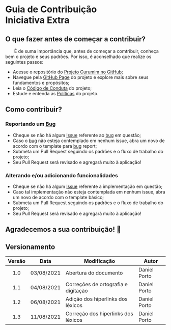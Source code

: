 # Guia de Contribuição <br> <span class="rotulo-extra">Iniciativa Extra</span>

## O que fazer antes de começar a contribuir?
&emsp;&emsp;É de suma importância que, antes de começar a comtribuir, conheça bem o projeto e seus padrões. Por isso, é aconselhado que realize os seguintes passos:

- Acesse o repositório do [Projeto Curumim no GitHub;](https://github.com/UnBArqDsw2021-1/2021.1_G6_Curumim)
- Navegue pela [GitHub Page](https://unbarqdsw2021-1.github.io/2021.1_G6_Curumim/) do projeto e explore mais sobre seus fundamentos e propósitos;
- Leia o [Código de Conduta](https://github.com/UnBArqDsw2021-1/2021.1_G6_Curumim/blob/main/CODE_OF_CONDUCT.md) do projeto;
- Estude e entenda as [Políticas](politicas.md) do projeto.

## Como contribuir?
### Reportando um [Bug](../base/requisitos/modelagem/lexicos/#lexico-bug)
- Cheque se não há algum [Issue](https://github.com/UnBArqDsw2021-1/2021.1_G6_Curumim/issues) referente ao [bug](../base/requisitos/modelagem/lexicos/#lexico-bug) em questão;
- Caso o [bug](../base/requisitos/modelagem/lexicos/#lexico-bug) não esteja contemplado em nenhum issue, abra um novo de acordo com o template para [bug](../base/requisitos/modelagem/lexicos/#lexico-bug) report;
- Submeta um Pull Request seguindo os padrões e o fluxo de trabalho do projeto;
- Seu Pull Request será revisado e agregará muito à aplicação!

### Alterando e/ou adicionando funcionalidades
- Cheque se não há algum [Issue](https://github.com/UnBArqDsw2021-1/2021.1_G6_Curumim/issues) referente a implementação em questão;
- Caso tal implementação não esteja contemplada em nenhum issue, abra um novo de acordo com o template básico;
- Submeta um Pull Request seguindo os padrões e o fluxo de trabalho do projeto;
- Seu Pull Request será revisado e agregará muito à aplicação!

## Agradecemos a sua contribuição! &#128074;

## Versionamento
| Versão | Data | Modificação | Autor |
|:-:|--|--|--|
|1.0|03/08/2021| Abertura do documento | Daniel Porto |
|1.1|04/08/2021| Correções de ortografia e digitação | Daniel Porto |
| 1.2 | 06/08/2021 | Adição dos hiperlinks dos léxicos | Daniel Porto |
| 1.3 | 11/08/2021 | Correção dos hiperlinks dos léxicos | Daniel Porto |